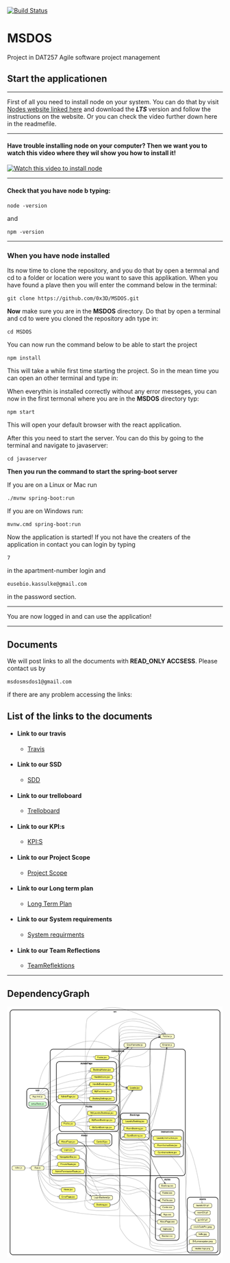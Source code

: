 [![Build Status](https://travis-ci.com/0x3D/MSDOS.svg?branch=main)](https://travis-ci.com/0x3D/MSDOS)
# MSDOS 
Project in DAT257 Agile software project management

## Start the applicationen
___

First of all you need to install node on your system. You can do that by
visit [Nodes website linked here](https://nodejs.org/en/ "Google's Homepage") and download the
__*LTS*__ version and follow the instructions on the website. Or you can check the video further down here in the readmefile.

---
#### Have trouble installing node on your computer? Then we want you to watch this video where they wil show you how to install it!

[![Watch this video to install node](http://img.youtube.com/vi/AuCuHvgOeBY/0.jpg)](http://www.youtube.com/watch?v=AuCuHvgOeBY)

___


#### Check that you have node b typing:

```
node -version
```

and

```
npm -version
```
___

### When you have node installed

Its now time to clone the repository, and you do that by open a termnal and cd to a folder or location
were you want to save this applikation. When you have found a plave then you will enter the command below in the terminal:

```
git clone https://github.com/0x3D/MSDOS.git
```

__Now__ make sure you are in the __MSDOS__ directory. Do that by open a terminal and cd to were you cloned the repository adn type in:

```
cd MSDOS
```
You can now run the command below to be able to start the project

```
npm install
```
This will take a while first time starting the project. So in the mean time you can open an other
terminal and type in:



When everythin is installed correctly without any error messeges, you can now in the first termonal
where you are in the __MSDOS__ directory typ:

```
npm start
```

This will open your default browser with the react application.



After this you need to start the server. You can do this by going to the terminal and navigate to javaserver:

```
cd javaserver
```

__Then you run the command to start the spring-boot server__

If you are on a Linux or Mac run
```
./mvnw spring-boot:run
```
If you are on Windows run:

```
mvnw.cmd spring-boot:run
```

Now the application is started! If you not have the creaters of the application in contact you can
login by typing
```
7
``` 
in the apartment-number login and
```
eusebio.kassulke@gmail.com
``` 
in the password section. 
___
You are now logged in and can use the application!
___


## Documents

We will post links to all the documents with __READ_ONLY ACCSESS__. Please contact us by 
```
msdosmsdos1@gmail.com
```
if there are any problem accessing the links:

## List of the links to the documents

* #### Link to our travis
    * [Travis](https://travis-ci.com/0x3D/MSDOS)
* #### Link to our SSD 
   * [SDD](https://docs.google.com/document/d/10WxI5iAu8TZO15gvbfwLmruxEjfIJko6ZJvROlkM9V4/)
* #### Link to our trelloboard
    * [Trelloboard](https://trello.com/b/5AVDNXZy/ms-dos) 
* #### Link to our KPI:s
    * [KPI:S](https://docs.google.com/spreadsheets/d/19sw7GOvUq1my6g6EroXL_tPxFDV5BKMC786YRKnv_QI/edit?usp=sharing) 
* #### Link to our Project Scope
    * [Project Scope](https://docs.google.com/document/d/1fYLQ0xAVWN6-cZu1c0_JtMYRXMgMFCtFC16pzz4NYeY/edit?usp=sharing) 
* #### Link to our Long term plan
    * [Long Term Plan](https://docs.google.com/spreadsheets/d/1x53tBOJ7qwUyOwf7VgZEqy5vlHOlxTxEDlBvMf7hbvg/edit?usp=sharing) 
* #### Link to our System requirements
    * [System requirments](https://docs.google.com/document/d/1EbG7kYNtikYl7S3jrPMdUNKbx4WJ4uxaDX2bVJyrBMA/edit?usp=sharing ) 
* #### Link to our Team Reflections
    * [TeamReflektions](https://drive.google.com/drive/folders/1f-5Oz8pCtOLcliA5kxH_a1jNeqC-kHbm?usp=sharing) 


___

## DependencyGraph

![Dependenct grapgh](./docs/dependencygraph.png)
